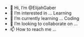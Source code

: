 - 👋 Hi, I’m @ElijahGaber
- 👀 I’m interested in ... Learning
- 🌱 I’m currently learning ... Coding
- 💞️ I’m looking to collaborate on ...
- 📫 How to reach me ...

<!---
ElijahGaber/ElijahGaber is a ✨ special ✨ repository because its `README.md` (this file) appears on your GitHub profile.
You can click the Preview link to take a look at your changes.
--->
